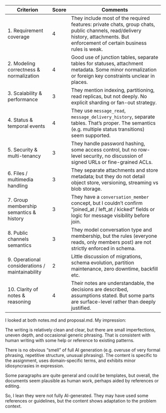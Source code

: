 | Criterion                                       | Score | Comments                                                                                                                                                                        |
| ----------------------------------------------- | ----- | ------------------------------------------------------------------------------------------------------------------------------------------------------------------------------- |
| 1. Requirement coverage                         | 4     | They include most of the required features: private chats, group chats, public channels, read/delivery history, attachments. But enforcement of certain business rules is weak. |
| 2. Modeling correctness & normalization         | 4     | Good use of junction tables, separate tables for statuses, attachment metadata. Some minor normalization or foreign key constraints unclear in places.                          |
| 3. Scalability & performance                    | 3     | They mention indexing, partitioning, read replicas, but not deeply. No explicit sharding or fan-out strategy.                                                                   |
| 4. Status & temporal events                     | 4     | They use `message_read`, `message_delivery_history`, separate tables. That’s proper. The semantics (e.g. multiple status transitions) seem supported.                           |
| 5. Security & multi-tenancy                     | 3     | They handle password hashing, some access control, but no row-level security, no discussion of signed URLs or fine-grained ACLs.                                                |
| 6. Files / multimedia handling                  | 3     | They separate attachments and store metadata; but they do not detail object store, versioning, streaming vs blob storage.                                                       |
| 7. Group membership semantics & history         | 3     | They have a `conversation_member` concept, but I couldn’t confirm “joined_at / left_at / kicked” fields or logic for message visibility before join.                            |
| 8. Public channels semantics                    | 3     | They model conversation type and membership, but the rules (everyone reads, only members post) are not strictly enforced in schema.                                             |
| 9. Operational considerations / maintainability | 2     | Little discussion of migrations, schema evolution, partition maintenance, zero downtime, backfill etc.                                                                          |
| 10. Clarity of notes & reasoning                | 4     | Their notes are understandable, the decisions are described, assumptions stated. But some parts are surface-level rather than deeply justified.                                 |


I looked at both notes.md and proposal.md. My impression:

The writing is relatively clean and clear, but there are small imperfections, uneven depth, and occasional generic phrasing. That is consistent with human writing with some help or reference to existing patterns.

There is no obvious “smell” of full AI generation (e.g. overuse of very formal phrasing, repetitive structure, unusual phrasing). The content is specific to the assignment, uses domain-specific terms, and exhibits minor idiosyncrasies in expression.

Some paragraphs are quite general and could be templates, but overall, the documents seem plausible as human work, perhaps aided by references or editing.

So, I lean they were not fully AI-generated. They may have used some references or guidelines, but the content shows adaptation to the problem context.
